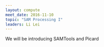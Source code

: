 ```yaml
---
layout: compute
meet_date: 2016-11-10
topic: "SAM Processing I"
leaders: Li Lei
---
```


We will be introducing SAMTools and Picard
